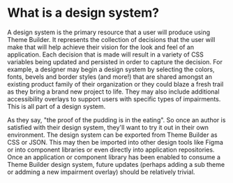 # What is a design system?

A design system is the primary resource that a user will produce using Theme Builder.  It represents the collection of decisions that the user will make that will help achieve their vision for the look and feel of an application.  Each decision that is made will result in a variety of CSS variables being updated and persisted in order to capture the decision.  For example, a designer may begin a design system by selecting the colors, fonts, bevels and border styles (and more!) that are shared amongst an existing product family of their organization or they could blaze a fresh trail as they bring a brand new project to life.  They may also include additional accessibility overlays to support users with specific types of impairments.  This is all part of a design system.

As they say, "the proof of the pudding is in the eating".  So once an author is satisfied with their design system, they'll want to try it out in their own environment.  The design system can be exported from Theme Builder as CSS or JSON.  This may then be imported into other design tools like Figma or into component libraries or even directly into application repositories.  Once an application or component library has been enabled to consume a Theme Builder design system, future updates (perhaps adding a sub theme or addming a new impairment overlay) should be relatively trivial.